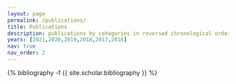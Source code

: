 ```yaml
---
layout: page
permalink: /publications/
title: Publications
description: publications by categories in reversed chronological order. You can also find my articles on <a href='https://scholar.google.com/citations?user=51itJEEAAAAJ&hl=en/'>my Google Scholar profile</a>. 
years: [2021,2020,2019,2018,2017,2016]
nav: true
nav_order: 2
---
```

<!-- TOP 4 Security Conferences (S&P, CCS, USENIX, NDSS)  
TOP 4 Software Engineering (ICSE, FSE, ASE, ISSTA) -->

<!-- _pages/publications.md -->
<div class="publications">

{% bibliography -f {{ site.scholar.bibliography }} %}

</div>
